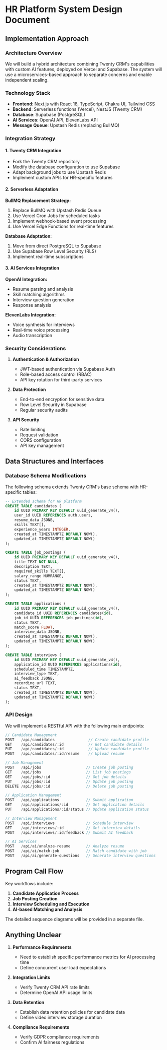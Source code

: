 # HR Platform System Design Document

## Implementation Approach

### Architecture Overview
We will build a hybrid architecture combining Twenty CRM's capabilities with custom AI features, deployed on Vercel and Supabase. The system will use a microservices-based approach to separate concerns and enable independent scaling.

### Technology Stack
- **Frontend**: Next.js with React 18, TypeScript, Chakra UI, Tailwind CSS
- **Backend**: Serverless functions (Vercel), NestJS (Twenty CRM)
- **Database**: Supabase (PostgreSQL)
- **AI Services**: OpenAI API, ElevenLabs API
- **Message Queue**: Upstash Redis (replacing BullMQ)

### Integration Strategy

#### 1. Twenty CRM Integration
- Fork the Twenty CRM repository
- Modify the database configuration to use Supabase
- Adapt background jobs to use Upstash Redis
- Implement custom APIs for HR-specific features

#### 2. Serverless Adaptation

**BullMQ Replacement Strategy:**
1. Replace BullMQ with Upstash Redis Queue
2. Use Vercel Cron Jobs for scheduled tasks
3. Implement webhook-based event processing
4. Use Vercel Edge Functions for real-time features

**Database Adaptation:**
1. Move from direct PostgreSQL to Supabase
2. Use Supabase Row Level Security (RLS)
3. Implement real-time subscriptions

#### 3. AI Services Integration

**OpenAI Integration:**
- Resume parsing and analysis
- Skill matching algorithms
- Interview question generation
- Response analysis

**ElevenLabs Integration:**
- Voice synthesis for interviews
- Real-time voice processing
- Audio transcription

### Security Considerations

1. **Authentication & Authorization**
   - JWT-based authentication via Supabase Auth
   - Role-based access control (RBAC)
   - API key rotation for third-party services

2. **Data Protection**
   - End-to-end encryption for sensitive data
   - Row Level Security in Supabase
   - Regular security audits

3. **API Security**
   - Rate limiting
   - Request validation
   - CORS configuration
   - API key management

## Data Structures and Interfaces

### Database Schema Modifications

The following schema extends Twenty CRM's base schema with HR-specific tables:

```sql
-- Extended schema for HR platform
CREATE TABLE candidates (
    id UUID PRIMARY KEY DEFAULT uuid_generate_v4(),
    user_id UUID REFERENCES auth.users,
    resume_data JSONB,
    skills TEXT[],
    experience_years INTEGER,
    created_at TIMESTAMPTZ DEFAULT NOW(),
    updated_at TIMESTAMPTZ DEFAULT NOW()
);

CREATE TABLE job_postings (
    id UUID PRIMARY KEY DEFAULT uuid_generate_v4(),
    title TEXT NOT NULL,
    description TEXT,
    required_skills TEXT[],
    salary_range NUMRANGE,
    status TEXT,
    created_at TIMESTAMPTZ DEFAULT NOW(),
    updated_at TIMESTAMPTZ DEFAULT NOW()
);

CREATE TABLE applications (
    id UUID PRIMARY KEY DEFAULT uuid_generate_v4(),
    candidate_id UUID REFERENCES candidates(id),
    job_id UUID REFERENCES job_postings(id),
    status TEXT,
    match_score FLOAT,
    interview_data JSONB,
    created_at TIMESTAMPTZ DEFAULT NOW(),
    updated_at TIMESTAMPTZ DEFAULT NOW()
);

CREATE TABLE interviews (
    id UUID PRIMARY KEY DEFAULT uuid_generate_v4(),
    application_id UUID REFERENCES applications(id),
    scheduled_time TIMESTAMPTZ,
    interview_type TEXT,
    ai_feedback JSONB,
    recording_url TEXT,
    status TEXT,
    created_at TIMESTAMPTZ DEFAULT NOW(),
    updated_at TIMESTAMPTZ DEFAULT NOW()
);
```

### API Design

We will implement a RESTful API with the following main endpoints:

```typescript
// Candidate Management
POST   /api/candidates               // Create candidate profile
GET    /api/candidates/:id           // Get candidate details
PUT    /api/candidates/:id           // Update candidate profile
POST   /api/candidates/:id/resume    // Upload resume

// Job Management
POST   /api/jobs                    // Create job posting
GET    /api/jobs                    // List job postings
GET    /api/jobs/:id                // Get job details
PUT    /api/jobs/:id                // Update job posting
DELETE /api/jobs/:id                // Delete job posting

// Application Management
POST   /api/applications            // Submit application
GET    /api/applications/:id        // Get application details
PUT    /api/applications/:id/status // Update application status

// Interview Management
POST   /api/interviews              // Schedule interview
GET    /api/interviews/:id          // Get interview details
POST   /api/interviews/:id/feedback // Submit AI feedback

// AI Services
POST   /api/ai/analyze-resume       // Analyze resume
POST   /api/ai/match-job            // Match candidate with job
POST   /api/ai/generate-questions   // Generate interview questions
```

## Program Call Flow

Key workflows include:

1. **Candidate Application Process**
2. **Job Posting Creation**
3. **Interview Scheduling and Execution**
4. **AI-based Matching and Analysis**

The detailed sequence diagrams will be provided in a separate file.

## Anything Unclear

1. **Performance Requirements**
   - Need to establish specific performance metrics for AI processing time
   - Define concurrent user load expectations

2. **Integration Limits**
   - Verify Twenty CRM API rate limits
   - Determine OpenAI API usage limits

3. **Data Retention**
   - Establish data retention policies for candidate data
   - Define video interview storage duration

4. **Compliance Requirements**
   - Verify GDPR compliance requirements
   - Confirm AI fairness regulations
